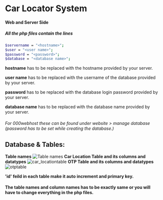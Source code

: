# Car Locator System
#### Web and Server Side

##### All the php files contain the lines
```sh
$servername = "<hostname>";
$user = "<user name>";
$password = "<password>";
$database = "<database name>";
```
**hostname** has to be replaced with the hostname provided by your server.

**user name** has to be replaced with the username of the database provided by your server.

**password** has to be replaced with the database login password provided by your server.

**database name** has to be replaced with the database name provided by your server.


###### For 000webhost these can be found under website > manage database (password has to be set while creating the database.)

## Database & Tables:
**Table names**
![Table names](https://i.pinimg.com/originals/9c/b1/ff/9cb1fffb3ebb7c4168b37f1f6bee8cf9.png)
**Car Location Table and its columns and datatypes**
![car_locationtable](https://i.pinimg.com/originals/91/4a/aa/914aaa6e561b511d9f255c8f801d9479.png)
**OTP Table and its columns and datatypes**
![otptable](https://i.pinimg.com/originals/77/12/80/771280e962952cf2ad528b7a764f0980.png)

**'id' feild in each table make it auto increment and primary key.**

#### The table names and column names has to be exactly same or you will have to change everything in the php files.
